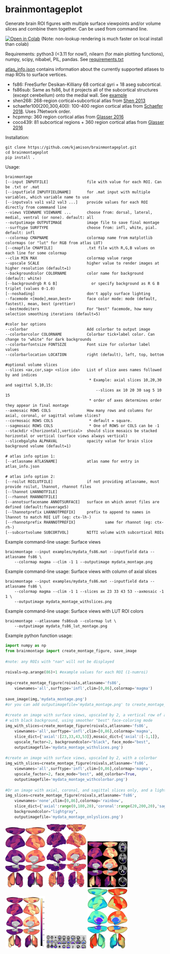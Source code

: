 # brainmontageplot

Generate brain ROI figures with multiple surface viewpoints and/or volume slices and combine them together. Can be used from command line.

[![Open in Colab](https://colab.research.google.com/assets/colab-badge.svg)](https://colab.research.google.com/github/kjamison/brainmontageplot/blob/main/brainmontageplot_example.ipynb) (Note: non-lookup rendering is much faster on local install than colab)

Requirements: python3 (<3.11 for now!), nilearn (for main plotting functions), numpy, scipy, nibabel, PIL, pandas. See [requirements.txt](requirements.txt)

[atlas_info.json](brainmontage/atlases/atlas_info.json) contains information about the currently supported atlases to map ROIs to surface vertices.
* fs86: FreeSurfer Desikan-Killiany 68 cortical gyri + 18 aseg subcortical.
* fs86sub: Same as fs86, but it projects all of the subcortical structures (except cerebellum) onto the medial wall. See [example](examples/mydata_fs86sub_montage.png)
* shen268: 268-region cortical+subcortical atlas from [Shen 2013](https://pubmed.ncbi.nlm.nih.gov/23747961/)
* schaefer100(200,300,400): 100-400 region cortical atlas from [Schaefer 2018](https://pubmed.ncbi.nlm.nih.gov/28981612/). Uses 7Network order.
* hcpmmp: 360 region cortical atlas from [Glasser 2016](https://pubmed.ncbi.nlm.nih.gov/27437579/)
* coco439: 81 subcortical regions + 360 region cortical atlas from [Glasser 2016](https://pubmed.ncbi.nlm.nih.gov/27437579/)

Installation:
```
git clone https://github.com/kjamison/brainmontageplot.git
cd brainmontageplot
pip install .
```


Usage:
```
brainmontage 
[--input INPUTFILE]                 file with value for each ROI. Can be .txt or .mat
[--inputfield INPUTFIELDNAME]       for .mat input with multiple variables, which variable name to use
[--inputvals val1 val2 val3 ...]    provide values for each ROI directly from commmand line
--views VIEWNAME VIEWNAME ...       choose from: dorsal, lateral, medial, ventral (or none). default: all
--outputimage OUTPUTIMAGE           image file to save final montage
--surftype SURFTYPE                 choose from: infl, white, pial. default: infl
--colormap CMAPNAME                 colormap name from matplotlib colormaps (or "lut" for RGB from atlas LUT)
[--cmapfile CMAPFILE]               .txt file with R,G,B values on each line for some colormap 
--clim MIN MAX                      colormap value range
--upscale SCALE                     higher value to render images at higher resolution (default=1)
--backgroundcolor COLORNAME         color name for background (default: white)
[--backgroundrgb R G B]               or specify background as R G B triplet (values 0-1.0)
[--noshading]                       don't apply surface lighting
--facemode <[mode],mean,best>       face color mode: mode (default, fastest), mean, best (prettier)
--bestmodeiters                     For "best" facemode, how many selection smoothing iterations (default=5)

#color bar options
--colorbar                          Add colorbar to output image
--colorbarcolor COLORNAME           Colorbar tick+label color. Can change to "white" for dark backgrounds
--colorbarfontsize FONTSIZE         Font size for colorbar label values
--colorbarlocation LOCATION         right (default), left, top, bottom

#optional volume slices
--slices <ax,cor,sag> <slice idx>   List of slice axes names followed by and indices
                                     * Example: axial slices 10,20,30 and sagittal 5,10,15: 
                                        --slices ax 10 20 30 sag 5 10 15
                                     * order of axes determines order they appear in final montage
--axmosaic ROWS COLS                How many rows and columns for axial, coronal, or sagittal volume slices?
--cormosaic ROWS COLS                * default = square. 
--sagmosaic ROWS COLS                * One of ROWS or COLS can be -1
--stackdir <[horizontal],vertical>  should slice mosaics be stacked horizontal or vertical (surface views always vertical)
--slicebgalpha ALPHAVAL             opacity value for brain slice background volume (default=1)

# atlas info option 1:
[--atlasname ATLASNAME]             atlas name for entry in atlas_info.json

# atlas info option 2:
[--roilut ROILUTFILE]               if not providing atlasname, must provide roilut, lhannot, rhannot files
[--lhannot LHANNOTFILE]
[--rhannot RHANNOTFILE]
[--annotsurfacename ANNOTSURFACE]   surface on which annot files are defined (default:fsaverage5)
[--lhannotprefix LHANNOTPREFIX]     prefix to append to names in lhannot to match ROI LUT (eg: ctx-lh-)
[--rhannotprefix RHANNOTPREFIX]             same for rhannot (eg: ctx-rh-)
[--subcortvolume SUBCORTVOL]        NIfTI volume with subcortical ROIs
```

Example command-line usage: Surface views
```
brainmontage --input examples/mydata_fs86.mat --inputfield data --atlasname fs86 \
    --colormap magma --clim -1 1 --outputimage mydata_montage.png
```

Example command-line usage: Surface views with column of axial slices
```
brainmontage --input examples/mydata_fs86.mat --inputfield data --atlasname fs86 \
    --colormap magma --clim -1 1 --slices ax 23 33 43 53 --axmosaic -1 1 \
    --outputimage mydata_montage_withslices.png 
```

Example command-line usage: Surface views with LUT ROI colors
```
brainmontage --atlasname fs86sub --colormap lut \
    --outputimage mydata_fs86_lut_montage.png
```

Example python function usage:
```python
import numpy as np
from brainmontage import create_montage_figure, save_image

#note: any ROIs with "nan" will not be displayed

roivals=np.arange(86)+1 #example values for each ROI (1-numroi)

img=create_montage_figure(roivals,atlasname='fs86',
    viewnames='all',surftype='infl',clim=[0,86],colormap='magma')

save_image(img,'mydata_montage.png')
#or you can add outputimagefile='mydata_montage.png' to create_montage_figure() to save directly

#create an image with surface views, upscaled by 2, a vertical row of axial slices, 
# with black background, using smoother "best" face-coloring mode
img_with_slices=create_montage_figure(roivals,atlasname='fs86',
    viewnames='all',surftype='infl',clim=[0,86],colormap='magma',
    slice_dict={'axial':[23,33,43,53]},mosaic_dict={'axial':[-1,1]},
    upscale_factor=2, backgroundcolor="black", face_mode="best",
    outputimagefile='mydata_montage_withslices.png')

#create an image with surface views, upscaled by 2, with a colorbar
img_with_slices=create_montage_figure(roivals,atlasname='fs86',
    viewnames='all',surftype='infl',clim=[0,86],colormap='magma',
    upscale_factor=2, face_mode="best", add_colorbar=True,
    outputimagefile='mydata_montage_withcolorbar.png')

#Or an image with axial, coronal, and sagittal slices only, and a light gray background
img_slices=create_montage_figure(roivals,atlasname='fs86',
    viewnames='none',clim=[0,86],colormap='rainbow',
    slice_dict={'axial':range(0,180,20),'coronal':range(20,200,20),'sagittal':range(10,180,20)},
    backgroundcolor="lightgray",
    outputimagefile='mydata_montage_onlyslices.png')

```
<img src="examples/mydata_montage.png" width=25%> <img src="examples/mydata_montage_whitesurf.png" width=25%> <img src="examples/mydata_montage_withslices.png" width=25%> <img src="examples/mydata_montage_withcolorbar.png" width=25%> <img src="examples/mydata_montage_onlyslices.png" width=25%> <img src="examples/mydata_fs86sub_montage.png" width=25%> 
